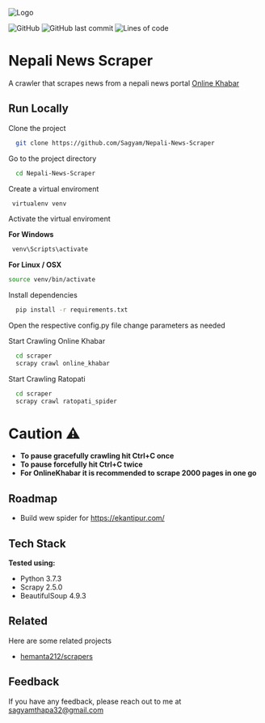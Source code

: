 ![Logo](https://www.cryt.ie/wp-content/uploads/sites/3/2020/03/scrapy-1024x411.png)

![GitHub](https://img.shields.io/github/license/sagyam/Nepali-News-Scraper?style=for-the-badge)
![GitHub last commit](https://img.shields.io/github/last-commit/Sagyam/Nepali-News-Scraper?style=for-the-badge)
![Lines of code](https://img.shields.io/tokei/lines/github/sagyam/Nepali-News-Scraper?style=for-the-badge)

# Nepali News Scraper

A crawler that scrapes news from a nepali news portal [Online Khabar](onlinekhabar.com)

## Run Locally

Clone the project

```bash
  git clone https://github.com/Sagyam/Nepali-News-Scraper
```

Go to the project directory

```bash
  cd Nepali-News-Scraper
```

Create a virtual enviroment

```bash
 virtualenv venv
```

Activate the virtual enviroment

**For Windows**

```bash
 venv\Scripts\activate
```

**For Linux / OSX**

```bash
source venv/bin/activate
```

Install dependencies

```bash
  pip install -r requirements.txt
```

Open the respective config.py file change parameters as needed

Start Crawling Online Khabar

```bash
  cd scraper
  scrapy crawl online_khabar
```

Start Crawling Ratopati

```bash
  cd scraper
  scrapy crawl ratopati_spider
```

# Caution ⚠️

- **To pause gracefully crawling hit Ctrl+C once**
- **To pause forcefully hit Ctrl+C twice**
- **For OnlineKhabar it is recommended to scrape 2000 pages in one go**

## Roadmap

- Build wew spider for https://ekantipur.com/

## Tech Stack

**Tested using:**

- Python 3.7.3
- Scrapy 2.5.0
- BeautifulSoup 4.9.3

## Related

Here are some related projects

- [hemanta212/scrapers](https://github.com/hemanta212/scrapers)

## Feedback

If you have any feedback, please reach out to me at sagyamthapa32@gmail.com
